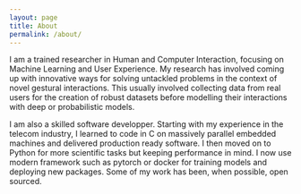 ```yaml
---
layout: page
title: About
permalink: /about/
---
```


I am a trained researcher in Human and Computer Interaction, focusing on Machine Learning and User Experience. My research has involved coming up with innovative ways for solving untackled problems in the context of novel gestural interactions. This usually involved collecting data from real users for the creation of robust datasets before modelling their interactions with deep or probabilistic models.

I am also a skilled software developper. Starting with my experience in the telecom industry, I learned to code in C on massively parallel embedded machines and delivered production ready software. I then moved on to Python for more scientific tasks but keeping performance in mind. I now use modern framework such as pytorch or docker for training models and deploying new packages. Some of my work has been, when possible, open sourced.


<!-- This is the base Jekyll theme. You can find out more info about customizing your Jekyll theme, as well as basic Jekyll usage documentation at [jekyllrb.com](https://jekyllrb.com/)

You can find the source code for Minima at GitHub:
[jekyll][jekyll-organization] /
[minima](https://github.com/jekyll/minima)

You can find the source code for Jekyll at GitHub:
[jekyll][jekyll-organization] /
[jekyll](https://github.com/jekyll/jekyll)


[jekyll-organization]: https://github.com/jekyll
 -->